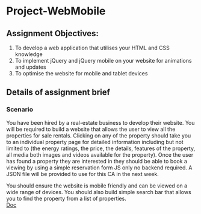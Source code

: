 # Project-WebMobile
## Assignment Objectives:
1. To develop a web application that utilises your HTML and CSS knowledge
2. To implement jQuery and jQuery mobile on your website for animations and updates
3. To optimise the website for mobile and tablet devices

## Details of assignment brief

### Scenario
You have been hired by a real-estate business to develop their website. You will be required
to build a website that allows the user to view all the properties for sale rentals. Clicking on
any of the property should take you to an individual property page for detailed information
including but not limited to (the energy ratings, the price, the details, features of the
property, all media both images and videos available for the property). Once the user has
found a property they are interested in they should be able to book a viewing by using a
simple reservation form JS only no backend required. A JSON file will be provided to use for
this CA in the next week.

You should ensure the website is mobile friendly and can be viewed on a wide range of
devices. You should also build simple search bar that allows you to find the property from a
list of properties.  
[Doc](https://elearning.dbs.ie/pluginfile.php/2344022/mod_resource/content/0/B9IS124%20CA1%20Brief.pdf)
